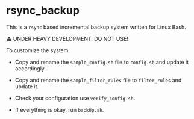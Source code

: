 # rsync_backup

This is a ``rsync`` based incremental backup system written for Linux Bash.

:warning: UNDER HEAVY DEVELOPMENT. DO NOT USE!

To customize the system:

  * Copy and rename the ``sample_config.sh`` file to ``config.sh`` and
    update it accordingly.

  * Copy and rename the ``sample_filter_rules`` file to ``filter_rules`` and
    update it.

  * Check your configuration use ``verify_config.sh``.

  * If everything is okay, run ``backUp.sh``.

